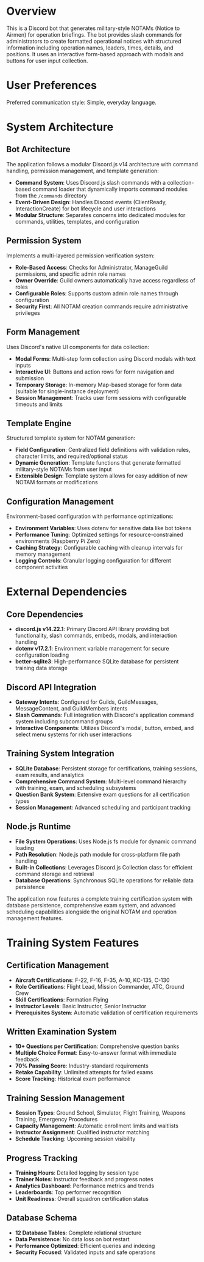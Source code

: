 # Overview

This is a Discord bot that generates military-style NOTAMs (Notice to Airmen) for operation briefings. The bot provides slash commands for administrators to create formatted operational notices with structured information including operation names, leaders, times, details, and positions. It uses an interactive form-based approach with modals and buttons for user input collection.

# User Preferences

Preferred communication style: Simple, everyday language.

# System Architecture

## Bot Architecture
The application follows a modular Discord.js v14 architecture with command handling, permission management, and template generation:

- **Command System**: Uses Discord.js slash commands with a collection-based command loader that dynamically imports command modules from the `/commands` directory
- **Event-Driven Design**: Handles Discord events (ClientReady, InteractionCreate) for bot lifecycle and user interactions
- **Modular Structure**: Separates concerns into dedicated modules for commands, utilities, templates, and configuration

## Permission System
Implements a multi-layered permission verification system:

- **Role-Based Access**: Checks for Administrator, ManageGuild permissions, and specific admin role names
- **Owner Override**: Guild owners automatically have access regardless of roles
- **Configurable Roles**: Supports custom admin role names through configuration
- **Security First**: All NOTAM creation commands require administrative privileges

## Form Management
Uses Discord's native UI components for data collection:

- **Modal Forms**: Multi-step form collection using Discord modals with text inputs
- **Interactive UI**: Buttons and action rows for form navigation and submission
- **Temporary Storage**: In-memory Map-based storage for form data (suitable for single-instance deployment)
- **Session Management**: Tracks user form sessions with configurable timeouts and limits

## Template Engine
Structured template system for NOTAM generation:

- **Field Configuration**: Centralized field definitions with validation rules, character limits, and required/optional status
- **Dynamic Generation**: Template functions that generate formatted military-style NOTAMs from user input
- **Extensible Design**: Template system allows for easy addition of new NOTAM formats or modifications

## Configuration Management
Environment-based configuration with performance optimizations:

- **Environment Variables**: Uses dotenv for sensitive data like bot tokens
- **Performance Tuning**: Optimized settings for resource-constrained environments (Raspberry Pi Zero)
- **Caching Strategy**: Configurable caching with cleanup intervals for memory management
- **Logging Controls**: Granular logging configuration for different component activities

# External Dependencies

## Core Dependencies
- **discord.js v14.22.1**: Primary Discord API library providing bot functionality, slash commands, embeds, modals, and interaction handling
- **dotenv v17.2.1**: Environment variable management for secure configuration loading
- **better-sqlite3**: High-performance SQLite database for persistent training data storage

## Discord API Integration
- **Gateway Intents**: Configured for Guilds, GuildMessages, MessageContent, and GuildMembers intents
- **Slash Commands**: Full integration with Discord's application command system including subcommand groups
- **Interactive Components**: Utilizes Discord's modal, button, embed, and select menu systems for rich user interactions

## Training System Integration
- **SQLite Database**: Persistent storage for certifications, training sessions, exam results, and analytics
- **Comprehensive Command System**: Multi-level command hierarchy with training, exam, and scheduling subsystems
- **Question Bank System**: Extensive exam questions for all certification types
- **Session Management**: Advanced scheduling and participant tracking

## Node.js Runtime
- **File System Operations**: Uses Node.js fs module for dynamic command loading
- **Path Resolution**: Node.js path module for cross-platform file path handling
- **Built-in Collections**: Leverages Discord.js Collection class for efficient command storage and retrieval
- **Database Operations**: Synchronous SQLite operations for reliable data persistence

The application now features a complete training certification system with database persistence, comprehensive exam system, and advanced scheduling capabilities alongside the original NOTAM and operation management features.

# Training System Features

## Certification Management
- **Aircraft Certifications**: F-22, F-16, F-35, A-10, KC-135, C-130
- **Role Certifications**: Flight Lead, Mission Commander, ATC, Ground Crew
- **Skill Certifications**: Formation Flying
- **Instructor Levels**: Basic Instructor, Senior Instructor
- **Prerequisites System**: Automatic validation of certification requirements

## Written Examination System
- **10+ Questions per Certification**: Comprehensive question banks
- **Multiple Choice Format**: Easy-to-answer format with immediate feedback
- **70% Passing Score**: Industry-standard requirements
- **Retake Capability**: Unlimited attempts for failed exams
- **Score Tracking**: Historical exam performance

## Training Session Management
- **Session Types**: Ground School, Simulator, Flight Training, Weapons Training, Emergency Procedures
- **Capacity Management**: Automatic enrollment limits and waitlists
- **Instructor Assignment**: Qualified instructor matching
- **Schedule Tracking**: Upcoming session visibility

## Progress Tracking
- **Training Hours**: Detailed logging by session type
- **Trainer Notes**: Instructor feedback and progress notes
- **Analytics Dashboard**: Performance metrics and trends
- **Leaderboards**: Top performer recognition
- **Unit Readiness**: Overall squadron certification status

## Database Schema
- **12 Database Tables**: Complete relational structure
- **Data Persistence**: No data loss on bot restart
- **Performance Optimized**: Efficient queries and indexing
- **Security Focused**: Validated inputs and safe operations
